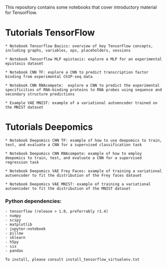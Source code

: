 This repository contains some notebooks that cover introductory material for TensorFlow.

# Tutorials TensorFlow

	* Notebook Tensorflow Basics: overview of key TensorFlow concepts, including graphs, variables, ops, placeholders, sessions

	* Notebook Tensorflow MLP epistasis: explore a MLP for an experimental epistasis dataset

	* Notebook CNN TF: explore a CNN to predict transcription factor binding from experimental ChIP-seq data

	* Notebook CNN RNAcompete:  explore a CNN to predict the experimental specificities of RNA-binding proteins to RNA probes using sequence and secondary structure predictions

	* Example VAE MNIST: example of a variational autoencoder trained on the MNIST dataset


# Tutorials Deepomics


	* Notebook Deepomics CNN TF: example of how to use deepomics to train, test, and evaluate a CNN for a supervised classification task

	* Notebook Deepomics CNN RNAcompete: example of how to employ deepomics to train, test, and evaluate a CNN for a supervised regression task

	* Notebook Deepomics VAE Frey Faces: example of training a variational autoencoder to fit the distribution of the Frey faces dataset

	* Notebook Deepomics VAE MNIST: example of training a variational autoencoder to fit the distribution of the MNIST dataset


### Python dependencies:
	- tensorflow (release > 1.0, preferrably r1.4)
	- numpy
	- scipy
	- matplotlib
	- jupyter-notebook
	- pillow
	- sklearn
	- h5py
	- six
	- pandas

	To install, please consult install_tensorflow_virtualenv.txt
	


